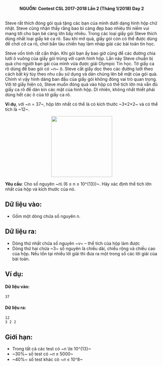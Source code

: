 **<center>NGUỒN: Contest CSL 2017-2018 Lần 2 (Tháng 1/2018) Day 2</center>**
<br>

Steve rất thích đóng gói quà tặng các bạn của mình dưới dạng hình hộp chữ nhật.  Steve cũng nhận thấy rằng bao bì càng đẹp bao nhiêu thì niềm vui mang tới cho bạn bè càng lớn bấy nhiêu. Trong các loại giấy gói Steve thích dùng nhất loại giấy kẻ ca rô. Sau khi mở quà, giấy gói còn có thể được dùng để chơi cờ ca rô, chơi bắn tàu chiến hay làm nháp giải các bài toán tin học.

Steve vốn tính rất cẩn thận. Khi gói bạn ấy bao giờ cũng để các đường chia lưới ô vuông của giấy gói trùng với cạnh hình hộp. Lần này Steve chuẩn bị quà cho người bạn gái của mình vừa được giải Olympic Tin học. Tờ giấy ca rô dùng để bao gói có ~n~ ô. Steve cắt giấy dọc theo các đường lưới theo cách bất kỳ tùy theo nhu cầu sử dụng và dán chúng lên bề mặt của gói quà. Chính vì vậy hình dáng ban đầu của giấy gói không đóng vai 
trò quan trọng. Với tờ giấy hiện có, Steve muốn đóng quà vào hộp có thể tích lớn mà vẫn đủ giấy ca rô để dán kín các mặt của hình hộp. Dĩ nhiên, không nhất thiết phải dùng hết các ô của tờ giấy ca rô.

**Ví dụ**, với ~n = 37~, hộp lớn nhất có thể là có kích thước ~3×2×2~ và có thể tích là ~12~.
<center><img src="/images/problems/1152/gift.svg" width=200px></center>

**Yêu cầu**: Cho số nguyên ~n\ (6 ≤ n ≤ 10^{13})~. Hãy xác định thể tích lớn nhất của hộp và kích thước của nó.

## Dữ liệu vào:
- Gồm một dòng chứa số nguyên n.

## Dữ liệu ra:
- Dòng thứ nhất chứa số nguyên ~v~ – thể tích của hộp làm được
- Dòng thứ hai chứa ~3~ số nguyên là chiều dài, chiều rộng và chiều cao của hộp. Nếu tồn tại nhiều lời giải thì đưa ra một trong số các lời giải  của bài toán.

## Ví dụ:
#### Dữ liệu vào:
```
37
```

#### Dữ liệu ra:
```
12
3 2 2
```

## Giới hạn:
- Trong tất cả các test có ~n \le 10^{13}~
- ~30\%~ số test có ~𝑛 ≤ 5000~
- ~40\%~ số test khác có ~𝑛 ≤ 10^8~
